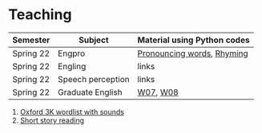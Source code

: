 # Teaching

| Semester | Subject | Material using Python codes |
|---|---|---|
| Spring 22 | Engpro | [Pronouncing words](https://github.com/MK316/workshop22/blob/main/class02_voca.ipynb), [Rhyming](https://github.com/MK316/workshop22/blob/main/class03_pronunciation.ipynb) |
| Spring 22 | Engling | links |
| Spring 22 | Speech perception | links |
| Spring 22 | Graduate English | [W07](https://github.com/MK316/Classroom/blob/main/Week07_Ch05.ipynb), [W08](https://github.com/MK316/Classroom/blob/main/Week08_Ch05.ipynb) |

<Tools for students>

1. [Oxford 3K wordlist with sounds](https://github.com/MK316/applications/blob/main/Oxford3K.ipynb)
2. [Short story reading](https://github.com/MK316/applications/blob/main/Bedtimestory_tts.ipynb)

